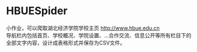 # HBUESpider
小作业，可以爬取湖北经济学院学校主页  http://www.hbue.edu.cn <br/>
导航栏内包括首页、学校概况、学院设置、...合作交流、信息公开等所有栏目下的全部文字内容，设计成表格形式并保存为CSV文件。
